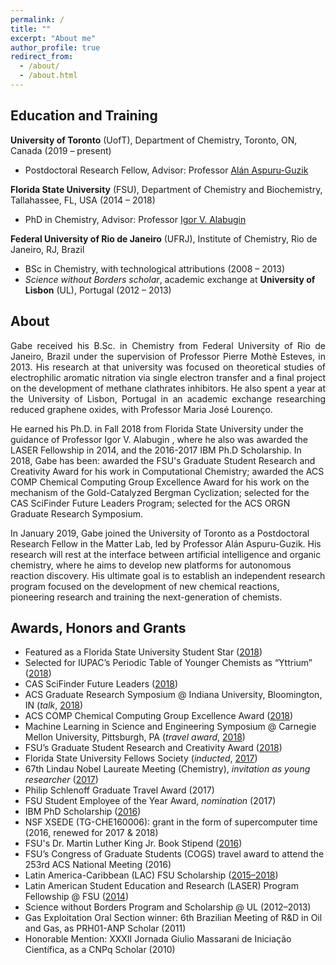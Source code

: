 ```yaml
---
permalink: /
title: ""
excerpt: "About me"
author_profile: true
redirect_from: 
  - /about/
  - /about.html
---
```

## Education and Training
  
**University of Toronto** (UofT), Department of Chemistry, Toronto, ON, Canada (2019 – present)
  +	Postdoctoral Research Fellow, Advisor: Professor [Alán Aspuru-Guzik](https://matter.toronto.edu)    	      				   

**Florida State University** (FSU), Department of Chemistry and Biochemistry, 
Tallahassee, FL, USA (2014 – 2018)
+	PhD in Chemistry, Advisor: Professor [Igor V. Alabugin](https://www.chem.fsu.edu/~alabugin/)

**Federal University of Rio de Janeiro** (UFRJ), Institute of Chemistry, Rio de Janeiro, RJ, Brazil
+	BSc in Chemistry, with technological attributions (2008 – 2013)
  + *Science without Borders scholar*, academic exchange at **University of Lisbon** (UL), Portugal (2012 – 2013)

## About

<p style='text-align: justify;'>
Gabe received his B.Sc. in Chemistry from Federal University of Rio de Janeiro, Brazil under the supervision of Professor Pierre Mothè Esteves, in 2013. His research at that university was focused on theoretical studies of electrophilic aromatic nitration via single electron transfer and a final project on the development of methane clathrates inhibitors. He also spent a year at the University of Lisbon, Portugal in an academic exchange researching reduced graphene oxides, with Professor Maria José Lourenço. 


He earned his Ph.D. in Fall 2018 from Florida State University under the guidance of Professor Igor V. Alabugin , where he also was awarded the LASER Fellowship in  2014, and the 2016-2017 IBM Ph.D Scholarship. In 2018, Gabe has been: awarded the FSU's Graduate Student Research and Creativity Award for his work in Computational Chemistry; awarded the ACS COMP Chemical Computing Group Excellence Award for his work on the mechanism of the Gold-Catalyzed Bergman Cyclization; selected for the CAS SciFinder Future Leaders Program; selected for the ACS ORGN Graduate Research Symposium. 


In January 2019, Gabe joined the University of Toronto as a Postdoctoral Research Fellow in the Matter Lab, led by Professor Alán Aspuru-Guzik. His research will rest at the interface between artificial intelligence and organic chemistry, where he aims to develop new platforms for autonomous reaction discovery. His ultimate goal is to establish an independent research program focused on the development of new chemical reactions, pioneering research and training the next-generation of chemists.
</p>

## Awards, Honors and Grants

+ Featured as a Florida State University Student Star ([2018](https://news.fsu.edu/student-stars/2018/12/05/gabriel-gomes/))
+ Selected for IUPAC’s Periodic Table of Younger Chemists as “Yttrium” ([2018](https://iupac.org/100/chemist/gabriel-dos-passos-gomes-yt/))
+ CAS SciFinder Future Leaders ([2018](https://www.cas.org/about/futureleaders))
+ ACS Graduate Research Symposium @ Indiana University, Bloomington, IN (_talk_, [2018](https://www.organicdivision.org/grs/grshistory/))
+ ACS COMP Chemical Computing Group Excellence Award ([2018](http://www.acscomp.org/awards/chemical-computing-group-excellence-award))
+ Machine Learning in Science and Engineering Symposium @ Carnegie Mellon University, Pittsburgh, PA (_travel award_, [2018](https://events.mcs.cmu.edu/mlse/))
+ FSU’s Graduate Student Research and Creativity Award ([2018](https://gradschool.fsu.edu/news-recognitions/previous-award-winners/research-and-creativity-awards))
+ Florida State University Fellows Society (_inducted_, [2017](http://www.gradschool.fsu.edu/fellows-society))
+ 67th Lindau Nobel Laureate Meeting (Chemistry), _invitation as young researcher_ ([2017](https://news.fsu.edu/news/science-technology/2017/06/22/fsu-graduate-students-attend-international-nobel-laureate-meeting/))
+ Philip Schlenoff Graduate Travel Award (2017)
+ FSU Student Employee of the Year Award, _nomination_ (2017)
+ IBM PhD Scholarship ([2016](http://www.chem.fsu.edu/News.php?NewsID=94))
+ NSF XSEDE (TG-CHE160006): grant in the form of supercomputer time (2016, renewed for 2017 & 2018)
+ FSU's Dr. Martin Luther King Jr. Book Stipend ([2016](http://thecenter.fsu.edu/Scholarships-and-Recognition/Dr.-Martin-Luther-King-Jr.-Book-Stipend))
+ FSU’s Congress of Graduate Students (COGS) travel award to attend the 253rd ACS National Meeting (2016)
+ Latin America-Caribbean (LAC) FSU Scholarship ([2015–2018](http://gradschool.fsu.edu/Funding-Awards/Financial-Support-General-Information/Latin-America-Caribbean-LAC-Scholarship))
+ Latin American Student Education and Research (LASER) Program Fellowship @ FSU ([2014](https://www.chem.fsu.edu/laser/))
+ Science without Borders Program and Scholarship @ UL (2012–2013)
+ Gas Exploitation Oral Section winner: 6th Brazilian Meeting of R&D in Oil and Gas, as PRH01-ANP Scholar (2011)
+ Honorable Mention: XXXII Jornada Giulio Massarani de Iniciação Científica, as a CNPq Scholar (2010)
